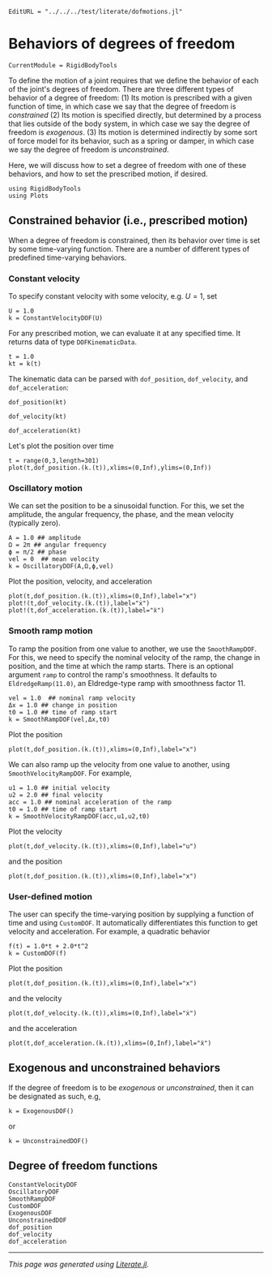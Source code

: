 ```@meta
EditURL = "../../../test/literate/dofmotions.jl"
```

# Behaviors of degrees of freedom

```@meta
CurrentModule = RigidBodyTools
```

To define the motion of a joint requires that we define the behavior
of each of the joint's degrees of freedom. There are three different types of
behavior of a degree of freedom:
(1) Its motion is prescribed with a given function of time, in which case we say that the
    degree of freedom is *constrained*
(2) Its motion is specified directly, but determined by a process that lies outside
    of the body system, in which case we say the degree of freedom is *exogenous*.
(3) Its motion is determined indirectly by some sort of force model for its behavior,
    such as a spring or damper, in which case we say the degree of freedom is *unconstrained*.

Here, we will discuss how to set a degree of freedom with one of these behaviors,
and how to set the prescribed motion, if desired.

````@example dofmotions
using RigidBodyTools
using Plots
````

## Constrained behavior (i.e., prescribed motion)
When a degree of freedom is constrained, then its behavior over time
is set by some time-varying function. There are a number of different
types of predefined time-varying behaviors.
### Constant velocity
To specify constant velocity with some velocity, e.g. $U=1$, set

````@example dofmotions
U = 1.0
k = ConstantVelocityDOF(U)
````

For any prescribed motion, we can evaluate it at any specified time.
It returns data of type `DOFKinematicData`.

````@example dofmotions
t = 1.0
kt = k(t)
````

The kinematic data can be parsed with
`dof_position`, `dof_velocity`, and `dof_acceleration`:

````@example dofmotions
dof_position(kt)
````

````@example dofmotions
dof_velocity(kt)
````

````@example dofmotions
dof_acceleration(kt)
````

Let's plot the position over time

````@example dofmotions
t = range(0,3,length=301)
plot(t,dof_position.(k.(t)),xlims=(0,Inf),ylims=(0,Inf))
````

### Oscillatory motion
We can set the position to be a sinusoidal function. For this, we
set the amplitude, the angular frequency, the phase, and the mean velocity (typically zero).

````@example dofmotions
A = 1.0 ## amplitude
Ω = 2π ## angular frequency
ϕ = π/2 ## phase
vel = 0  ## mean velocity
k = OscillatoryDOF(A,Ω,ϕ,vel)
````

Plot the position, velocity, and acceleration

````@example dofmotions
plot(t,dof_position.(k.(t)),xlims=(0,Inf),label="x")
plot!(t,dof_velocity.(k.(t)),label="ẋ")
plot!(t,dof_acceleration.(k.(t)),label="ẍ")
````

### Smooth ramp motion
To ramp the position from one value to another, we use the `SmoothRampDOF`.
For this, we need to specify the nominal velocity of the ramp,
the change in position, and the time at which the ramp starts.
There is an optional argument `ramp` to control the ramp's smoothness.
It defaults to `EldredgeRamp(11.0)`, an Eldredge-type ramp with smoothness
factor 11.

````@example dofmotions
vel = 1.0  ## nominal ramp velocity
Δx = 1.0 ## change in position
t0 = 1.0 ## time of ramp start
k = SmoothRampDOF(vel,Δx,t0)
````

Plot the position

````@example dofmotions
plot(t,dof_position.(k.(t)),xlims=(0,Inf),label="x")
````

We can also ramp up the velocity from one value to another, using
`SmoothVelocityRampDOF`. For example,

````@example dofmotions
u1 = 1.0 ## initial velocity
u2 = 2.0 ## final velocity
acc = 1.0 ## nominal acceleration of the ramp
t0 = 1.0 ## time of ramp start
k = SmoothVelocityRampDOF(acc,u1,u2,t0)
````

Plot the velocity

````@example dofmotions
plot(t,dof_velocity.(k.(t)),xlims=(0,Inf),label="u")
````

and the position

````@example dofmotions
plot(t,dof_position.(k.(t)),xlims=(0,Inf),label="x")
````

### User-defined motion
The user can specify the time-varying position by supplying a function of time
and using `CustomDOF`. It automatically differentiates this function to
get velocity and acceleration.
For example, a quadratic behavior

````@example dofmotions
f(t) = 1.0*t + 2.0*t^2
k = CustomDOF(f)
````

Plot the position

````@example dofmotions
plot(t,dof_position.(k.(t)),xlims=(0,Inf),label="x")
````

and the velocity

````@example dofmotions
plot(t,dof_velocity.(k.(t)),xlims=(0,Inf),label="ẋ")
````

and the acceleration

````@example dofmotions
plot(t,dof_acceleration.(k.(t)),xlims=(0,Inf),label="ẍ")
````

## Exogenous and unconstrained behaviors
If the degree of freedom is to be *exogenous* or *unconstrained*,
then it can be designated as such, e.g,

````@example dofmotions
k = ExogenousDOF()
````

or

````@example dofmotions
k = UnconstrainedDOF()
````

## Degree of freedom functions
```@docs
ConstantVelocityDOF
OscillatoryDOF
SmoothRampDOF
CustomDOF
ExogenousDOF
UnconstrainedDOF
dof_position
dof_velocity
dof_acceleration
```

---

*This page was generated using [Literate.jl](https://github.com/fredrikekre/Literate.jl).*

